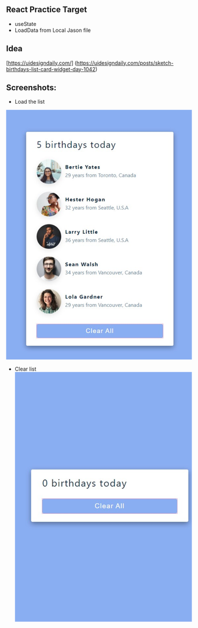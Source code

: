 ## React Practice Target
*  useState
*  LoadData from Local Jason file

## Idea
[https://uidesigndaily.com/]
(https://uidesigndaily.com/posts/sketch-birthdays-list-card-widget-day-1042)
## Screenshots:
* Load the list

![Load All ](https://github.com/lipingwucs/ReactCardList/blob/main/screenshots/LoadAll.jpg)

* Clear list
![Clear All ](https://github.com/lipingwucs/ReactCardList/blob/main/screenshots/ClearAll.jpg)



